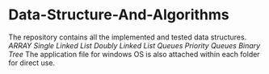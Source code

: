 # Data-Structure-And-Algorithms
The repository contains all the implemented and tested data structures.
*ARRAY*
*Single Linked List*
*Doubly Linked List*
*Queues*
*Priority Queues*
*Binary Tree*
The application file for windows OS is also attached within each folder for direct use.
